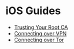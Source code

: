 # iOS Guides

- [Trusting Your Root CA](ca.md)
- [Connecting over VPN](vpn.md)
- [Connecting over Tor](tor.md)

